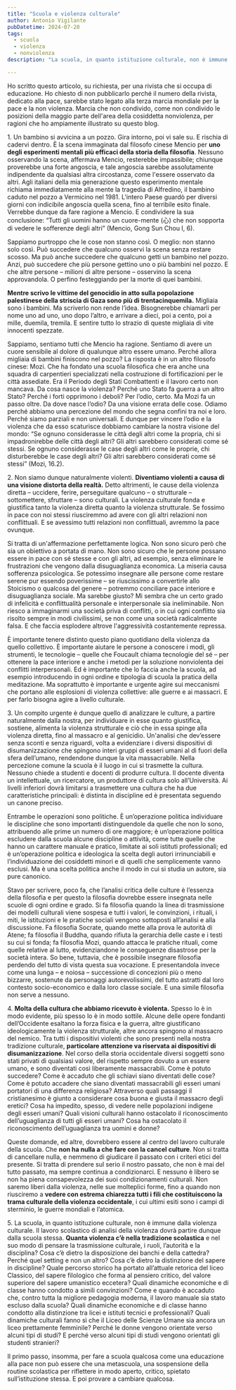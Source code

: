 ```yaml
---
title: "Scuola e violenza culturale"
author: Antonio Vigilante
pubDatetime: 2024-07-20
tags: 
  - scuola
  - violenza
  - nonviolenza
description: "La scuola, in quanto istituzione culturale, non è immune dalla violenza culturale. Il lavoro scolastico di analisi della violenza dovrà partire dunque dalla scuola stessa. **Quanta violenza c’è nella tradizione scolastica** e nel suo modo di pensare la trasmissione culturale, i ruoli, l’autorità e la disciplina? Cosa c’è dietro la disposizione dei banchi e della cattedra? Perché quel setting e non un altro? Cosa c’è dietro la distinzione del sapere in discipline? Quale percorso storico ha portato all’attuale retorica del liceo Classico, del sapere filologico che forma al pensiero critico, del valore superiore del sapere umanistico eccetera?..."

---
```


Ho scritto questo articolo, su richiesta, per una rivista che si occupa di educazione. Ho chiesto di non pubblicarlo perché il numero della rivista, dedicato alla pace, sarebbe stato legato alla terza marcia mondiale per la pace e la non violenza. Marcia che non condivido, come non condivido le posizioni della maggio parte dell'area della cosiddetta nonviolenza, per ragioni che ho ampiamente illustrato su questo blog.

1\. Un bambino si avvicina a un pozzo. Gira intorno, poi vi sale su. E rischia di cadervi dentro. È la scena immaginata dal filosofo cinese Mencio per **uno degli esperimenti mentali più efficaci della storia della filosofia**. Nessuno osservando la scena, affermava Mencio, resterebbe impassibile; chiunque proverebbe una forte angoscia, e tale angoscia sarebbe assolutamente indipendente da qualsiasi altra circostanza, come l'essere osservato da altri. Agli italiani della mia generazione questo esperimento mentale richiama immediatamente alla mente la tragedia di Alfredino, il bambino caduto nel pozzo a Vermicino nel 1981. L'intero Paese guardò per diversi giorni con indicibile angoscia quella scena, fino al terribile esito finale. Verrebbe dunque da fare ragione a Mencio. E condividere la sua conclusione: “Tutti gli uomini hanno un cuore-mente (心) che non sopporta di vedere le sofferenze degli altri” (Mencio, Gong Sun Chou I, 6).

Sappiamo purtroppo che le cose non stanno così. O meglio: non stanno solo così. Può succedere che qualcuno osservi la scena senza restare scosso. Ma può anche succedere che qualcuno getti un bambino nel pozzo. Anzi, può succedere che più persone gettino uno o più bambini nel pozzo. E che altre persone – milioni di altre persone – osservino la scena approvandola. O perfino festeggiando per la morte di quei bambini.

**Mentre scrivo le vittime del genocidio in atto sulla popolazione palestinese della striscia di Gaza sono più di trentacinquemila.** Migliaia sono i bambini. Ma scriverlo non rende l’idea. Bisognerebbe chiamarli per nome uno ad uno, uno dopo l’altro, e arrivare a dieci, poi a cento, poi a mille, duemila, tremila. E sentire tutto lo strazio di queste migliaia di vite innocenti spezzate.

Sappiamo, sentiamo tutti che Mencio ha ragione. Sentiamo di avere un cuore sensibile al dolore di qualunque altro essere umano. Perché allora migliaia di bambini finiscono nel pozzo? La risposta è in un altro filosofo cinese: Mozi. Che ha fondato una scuola filosofica che era anche una squadra di carpentieri specializzati nella costruzione di fortificazioni per le città assediate. Era il Periodo degli Stati Combattenti e il lavoro certo non mancava. Da cosa nasce la violenza? Perché uno Stato fa guerra a un altro Stato? Perché i forti opprimono i deboli? Per l’odio, certo. Ma Mozi fa un passo oltre. Da dove nasce l’odio? Da una visione errata delle cose. Odiamo perché abbiamo una percezione del mondo che segna confini tra noi e loro. Perché siamo parziali e non universali. E dunque per vincere l’odio e la violenza che da esso scaturisce dobbiamo cambiare la nostra visione del mondo: “Se ognuno considerasse le città degli altri come la propria, chi si impadronirebbe delle città degli altri? Gli altri sarebbero considerati come sé stessi. Se ognuno considerasse le case degli altri come le proprie, chi disturberebbe le case degli altri? Gli altri sarebbero considerati come sé stessi” (Mozi, 16.2).

2\. Non siamo dunque naturalmente violenti. **Diventiamo violenti a causa di una visione distorta della realtà.** Detto altrimenti, le cause della violenza diretta – uccidere, ferire, perseguitare qualcuno – o strutturale – sottomettere, sfruttare – sono culturali. La violenza culturale fonda e giustifica tanto la violenza diretta quanto la violenza strutturale. Se fossimo in pace con noi stessi riusciremmo ad avere con gli altri relazioni non conflittuali. E se avessimo tutti relazioni non conflittuali, avremmo la pace ovunque.

Si tratta di un'affermazione perfettamente logica. Non sono sicuro però che sia un obiettivo a portata di mano. Non sono sicuro che le persone possano essere in pace con sé stesse e con gli altri, ad esempio, senza eliminare le frustrazioni che vengono dalla disuguaglianza economica. La miseria causa sofferenza psicologica. Se potessimo insegnare alle persone come restare serene pur essendo poverissime – se riuscissimo a convertirle allo Stoicismo o qualcosa del genere – potremmo conciliare pace interiore e disuguaglianza sociale. Ma sarebbe giusto? Mi sembra che un certo grado di infelicità e conflittualità personale e interpersonale sia ineliminabile. Non riesco a immaginarmi una società priva di conflitti, o in cui ogni conflitto sia risolto sempre in modi civilissimi, se non come una società radicalmente falsa. E che faccia esplodere altrove l'aggressività costantemente repressa.

È importante tenere distinto questo piano quotidiano della violenza da quello collettivo. È importante aiutare le persone a conoscere i modi, gli strumenti, le tecnologie – quelle che Foucault chiama tecnologie del sé – per ottenere la pace interiore e anche i metodi per la soluzione nonviolenta dei conflitti interpersonali. Ed è importante che lo faccia anche la scuola, ad esempio introducendo in ogni ordine e tipologia di scuola la pratica della meditazione. Ma soprattutto è importante e urgente agire sui meccanismi che portano alle esplosioni di violenza collettive: alle guerre e ai massacri. E per farlo bisogna agire a livello culturale.

3\. Un compito urgente è dunque quello di analizzare le culture, a partire naturalmente dalla nostra, per individuare in esse quanto giustifica, sostiene, alimenta la violenza strutturale e ciò che in essa spinge alla violenza diretta, fino al massacro e al genicidio. Un'analisi che dev’essere senza sconti e senza riguardi, volta a evidenziare i diversi dispositivi di disumanizzazione che spingono interi gruppi di esseri umani al di fuori della sfera dell’umano, rendendone dunque la vita massacrabile. Nella percezione comune la scuola è il luogo in cui si trasmette la cultura. Nessuno chiede a studenti e docenti di produrre cultura. Il docente diventa un intellettuale, un ricercatore, un produttore di cultura solo all’Università. Ai livelli inferiori dovrà limitarsi a trasmettere una cultura che ha due caratteristiche principali: è distinta in discipline ed è presentata seguendo un canone preciso.

Entrambe le operazioni sono politiche. È un’operazione politica individuare le discipline che sono importanti distinguendole da quelle che non lo sono, attribuendo alle prime un numero di ore maggiore; è un’operazione politica escludere dalla scuola alcune discipline o attività, come tutte quelle che hanno un carattere manuale e pratico, limitate ai soli istituti professionali; ed è un’operazione politica e ideologica la scelta degli autori irrinunciabili e l’individuazione dei cosiddetti minori e di quelli che semplicemente vanno esclusi. Ma è una scelta politica anche il modo in cui si studia un autore, sia pure canonico.

Stavo per scrivere, poco fa, che l’analisi critica delle culture è l’essenza della filosofia e per questo la filosofia dovrebbe essere insegnata nelle scuole di ogni ordine e grado. Si fa filosofia quando la linea di trasmissione dei modelli culturali viene sospesa e tutti i valori, le convinzioni, i rituali, i miti, le istituzioni e le pratiche sociali vengono sottoposti all’analisi e alla discussione. Fa filosofia Socrate, quando mette alla prova le autorità di Atene; fa filosofia il Buddha, quando rifiuta la gerarchia delle caste e i testi su cui si fonda; fa filosofia Mozi, quando attacca le pratiche rituali, come quelle relative al lutto, evidenziandone le conseguenze disastrose per la società intera. So bene, tuttavia, che è possibile insegnare filosofia perdendo del tutto di vista questa sua vocazione. E presentandola invece come una lunga – e noiosa – successione di concezioni più o meno bizzarre, sostenute da personaggi autorevolissimi, del tutto astratti dal loro contesto socio-economico e dalla loro classe sociale. E una simile filosofia non serve a nessuno.

4\. **Molta della cultura che abbiamo ricevuto è violenta.** Spesso lo è in modo evidente, più spesso lo è in modo sottile. Alcune delle opere fondanti dell’Occidente esaltano la forza fisica e la guerra, altre giustificano ideologicamente la violenza strutturale, altre ancora spingono al massacro del nemico. Tra tutti i dispositivi violenti che sono presenti nella nostra tradizione culturale, **particolare attenzione va riservata ai dispositivi di disumanizzazione**. Nel corso della storia occidentale diversi soggetti sono stati privati di qualsiasi valore, del rispetto sempre dovuto a un essere umano, e sono diventati così liberamente massacrabili. Come è potuto succedere? Come è accaduto che gli schiavi siano diventati delle cose? Come è potuto accadere che siano diventati massacrabili gli esseri umani portatori di una differenza religiosa? Attraverso quali passaggi il cristianesimo è giunto a considerare cosa buona e giusta il massacro degli eretici? Cosa ha impedito, spesso, di vedere nelle popolazioni indigene degli esseri umani? Quali visioni culturali hanno ostacolato il riconoscimento dell’uguaglianza di tutti gli esseri umani? Cosa ha ostacolato il riconoscimento dell’uguaglianza tra uomini e donne?

Queste domande, ed altre, dovrebbero essere al centro del lavoro culturale della scuola. Che **non ha nulla a che fare con la cancel culture**. Non si tratta di cancellare nulla, e nemmeno di giudicare il passato con i criteri etici del presente. Si tratta di prendere sul serio il nostro passato, che non è mai del tutto passato, ma sempre continua a condizionarci. E nessuno è libero se non ha piena consapevolezza dei suoi condizionamenti culturali. Non saremo liberi dalla violenza, nelle sue molteplici forme, fino a quando non riusciremo a **vedere con estrema chiarezza tutti i fili che costituiscono la trama culturale della violenza occidentale**, i cui ultimi esiti sono i campi di sterminio, le guerre mondiali e l’atomica.

5\. La scuola, in quanto istituzione culturale, non è immune dalla violenza culturale. Il lavoro scolastico di analisi della violenza dovrà partire dunque dalla scuola stessa. **Quanta violenza c’è nella tradizione scolastica** e nel suo modo di pensare la trasmissione culturale, i ruoli, l’autorità e la disciplina? Cosa c’è dietro la disposizione dei banchi e della cattedra? Perché quel setting e non un altro? Cosa c’è dietro la distinzione del sapere in discipline? Quale percorso storico ha portato all’attuale retorica del liceo Classico, del sapere filologico che forma al pensiero critico, del valore superiore del sapere umanistico eccetera? Quali dinamiche economiche e di classe hanno condotto a simili convinzioni? Come e quando è accaduto che, contro tutta la migliore pedagogia moderna, il lavoro manuale sia stato escluso dalla scuola? Quali dinamiche economiche e di classe hanno condotto alla distinzione tra licei e istituti tecnici e professionali? Quali dinamiche culturali fanno sì che il Liceo delle Scienze Umane sia ancora un liceo prettamente femminile? Perché le donne vengono orientate verso alcuni tipi di studi? E perché verso alcuni tipi di studi vengono orientati gli studenti stranieri?

Il primo passo, insomma, per fare a scuola qualcosa come una educazione alla pace non può essere che una metascuola, una sospensione della routine scolastica per riflettere in modo aperto, critico, spietato sull’istituzione stessa. E poi provare a cambiare qualcosa.

